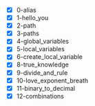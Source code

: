 - [x] 0-alias
- [x] 1-hello_you
- [x] 2-path
- [x] 3-paths
- [x] 4-global_variables
- [x] 5-local_variables
- [x] 6-create_local_variable
- [x] 8-true_knowledge
- [x] 9-divide_and_rule
- [x] 10-love_exponent_breath
- [x] 11-binary_to_decimal
- [x] 12-combinations
